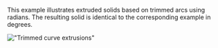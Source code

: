 This example illustrates extruded solids based on trimmed arcs using radians. The resulting solid is identical to the corresponding example in degrees.

!["Trimmed curve extrusions"](../../figures/examples/trimmedcurve.png "Figure 1 &mdash; Trimmed curve representation")